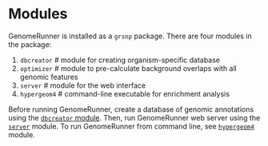 


Modules
========================================================

GenomeRunner is installed as a `grsnp` package. There are four modules in the package:

1. `dbcreator` # module for creating organism-specific database
2. `optimizer` # module to pre-calculate background overlaps with all genomic features
3. `server` # module for the web interface
4. `hypergeom4` # command-line executable for  enrichment analysis

Before running GenomeRunner, create a database of genomic annotations using the [`dbcreator` module](../dbcreator/dbcreator.md). Then, run GenomeRunner web server using the [`server`](../server/server.md) module. To run GenomeRunner from command line, see [`hypergeom4`](../hypergeom4/hypergeom4.md) module.
